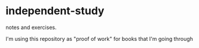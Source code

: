 # independent-study
notes and exercises. 

I'm using this repository as "proof of work" for books that I'm going through
